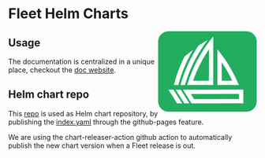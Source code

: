 # Fleet Helm Charts

<img src="./assets/fleet.svg" align="right" width="200" height="50%">

## Usage

The documentation is centralized in a unique place, checkout the [doc website].

[doc website]: https://fleet.rancher.io/

## Helm chart repo

This [repo] is used as Helm chart repository, by publishing the [index.yaml] through the github-pages feature.

[repo]: https://github.com/rancher/fleet-helm-charts
[index.yaml]: https://rancher.github.io/fleet-helm-charts/index.yaml

We are using the chart-releaser-action github action to automatically publish the new chart version when a Fleet release is out.
